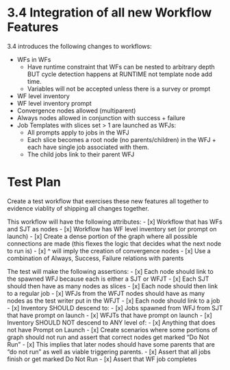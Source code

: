 
# 3.4 Integration of all new Workflow Features

3.4 introduces the following changes to workflows:

- WFs in WFs
    - Have runtime constraint that WFs can be nested to arbitrary depth BUT cycle detection happens at RUNTIME not template node add time.
    - Variables will not be accepted unless there is a survey or prompt
- WF level inventory
- WF level inventory prompt
- Convergence nodes allowed (multiparent)
- Always nodes allowed in conjunction with success + failure
- Job Templates with slices set > 1 are launched as WFJs:
    - All prompts apply to jobs in the WFJ
    - Each slice becomes a root node (no parents/children) in the WFJ + each have single job associated with them.
    - The child jobs link to their parent WFJ

# Test Plan
Create a test workflow that exercises these new features all together to evidence viablity of shipping all changes together.

This workflow will have the following attributes:
    - [x] Workflow that has WFs and SJT as nodes
    - [x] Workflow has WF level inventory set (or prompt on launch)
    - [x] Create a dense portion of the graph where all possible connections are made (this flexes the logic that decides what the next node to run is)
    - [x] ^ will imply the creation of convergence nodes
    - [x] Use a combination of Always, Success, Failure relations with parents

The test will make the following assertions:
    - [x] Each node should link to the spawned WFJ because each is either a SJT or WFJT
    - [x] Each SJT should then have as many nodes as slices
    - [x] Each node should then link to a regular job
    - [x] WFJs from the WFJT nodes should have as many nodes as the test writer put in the WFJT
    - [x] Each node should link to a job
    - [x] Inventory SHOULD descend to:
        - [x] Jobs spawned from WFJ from SJT that have prompt on launch
        - [x] WFJTs that have prompt on launch
    - [x] Inventory SHOULD NOT descend to ANY level of:
        - [x] Anything that does not have Prompt on Launch
    - [x] Create scenarios where some portions of graph should not run and assert that correct nodes get marked “Do Not Run”
    - [x] This implies that later nodes should have some parents that are “do not run” as well as viable triggering parents.
    - [x] Assert that all jobs finish or get marked Do Not Run
    - [x] Assert that WF job completes
